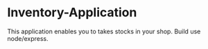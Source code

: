 # Inventory-Application
This application enables you to takes stocks in your shop. Build use node/express. 
